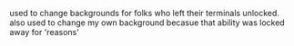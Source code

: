 used to change backgrounds for folks who left their terminals unlocked. also used to change my own background becasue that ability was locked away for 'reasons'

